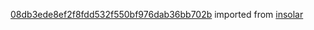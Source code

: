 [08db3ede8ef2f8fdd532f550bf976dab36bb702b](https://github.com/insolar/insolar/commit/08db3ede8ef2f8fdd532f550bf976dab36bb702b) imported from [insolar](https://github.com/insolar/insolar)
